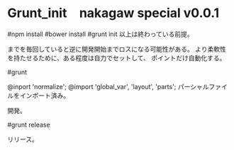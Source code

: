 # Grunt_init　nakagaw special v0.0.1

#npm install
#bower install
#grunt init
以上は終わっている前提。

までを毎回していると逆に開発開始までロスになる可能性がある。
より柔軟性を持たせるために、ある程度は自力でセットして、
ポイントだけ自動化する。

#grunt

@inport 'normalize';
@import 'global_var', 'layout', 'parts';
パーシャルファイルをインポート済み。

開発。

#grunt release

リリース。